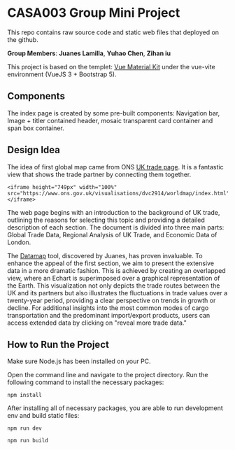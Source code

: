 # CASA003 Group Mini Project

This repo contains raw source code and static web files that deployed on the github.

**Group Members**: **Juanes Lamilla**, **Yuhao Chen**, **Zihan iu**

This project is based on the templet: [Vue Material Kit](https://www.creative-tim.com/learning-lab/vue/overview/material-kit/) under the vue-vite environment (VueJS 3 + Bootstrap 5).

## Components

The index page is created by some pre-built components: Navigation bar, Image + titler contained header, mosaic transparent card container and span box container.

## Design Idea

The idea of first global map came from ONS [UK trade page](https://www.ons.gov.uk/economy/nationalaccounts/balanceofpayments/bulletins/uktrade/latest). It is a fantastic view that shows the trade partner
by connecting them together. 

```{html}
<iframe height="749px" width="100%" src="https://www.ons.gov.uk/visualisations/dvc2914/worldmap/index.html"></iframe>
```

The web page begins with an introduction to the background of UK trade, outlining the reasons for selecting this topic and providing a detailed description of each section. The document is divided into three main parts: Global Trade Data, Regional Analysis of UK Trade, and Economic Data of London.

The [Datamap](https://github.com/markmarkoh/datamaps) tool, discovered by Juanes, has proven invaluable. To enhance the appeal of the first section, we aim to present the extensive data in a more dramatic fashion. This is achieved by creating an overlapped view, where an Echart is superimposed over a graphical representation of the Earth. This visualization not only depicts the trade routes between the UK and its partners but also illustrates the fluctuations in trade values over a twenty-year period, providing a clear perspective on trends in growth or decline. For additional insights into the most common modes of cargo transportation and the predominant import/export products, users can access extended data by clicking on "reveal more trade data."

## How to Run the Project

Make sure Node.js has been installed on your PC.

Open the command line and navigate to the project directory. Run the following command to install the necessary packages:

```
npm install
```

After installing all of necessary packages, you are able to run development env and build static files:

```
npm run dev

npm run build
```
